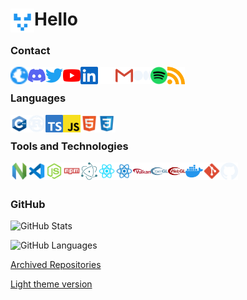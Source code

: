 
# Hello <img align="left" alt="Node.js" width="38px" src="./icons/pfp.png" />

### Contact

[<img align="left" alt="Website" width="28px" src="./icons/globe.svg" />](https://oliverkovacs.dev)
[<img align="left" alt="Discord" width="28px" src="./icons/discord.svg" />](https://oliverkovacs.dev/html/discord.html)
[<img align="left" alt="Twitter" width="28px" src="./icons/twitter.svg" />](https://twitter.com/oliverkovacsdev)
[<img align="left" alt="YouTube" width="28px" src="./icons/youtube.svg" />](https://www.youtube.com/channel/UCjSxk8Bg9vRKUXrSI3ZIvAg)
[<img align="left" alt="LinkedIn" height="28px" src="./icons/linkedin.svg">](https://www.linkedin.com/in/oliver-k-a57129201)
[<img align="left" alt="Matrix" width="28px" src="./icons/matrix-dark.svg" />](https://matrix.to/#/@dnydxn:matrix.org)
[<img align="left" alt="Email" width="28px" src="./icons/gmail.svg" />](mailto:oliver.kovacs.dev@gmail.com)
[<img align="left" alt="Medium" width="28px" src="./icons/medium-dark.svg" />](https://oliverkovacs.medium.com/)
[<img align="left" alt="Spotify" height="28px" src="./icons/spotify.svg">](https://open.spotify.com/user/oliverkovacs)
[<img align="left" alt="RSS" height="28px" src="./icons/rss.svg">](https://oliverkovacs.dev/feed.xml)


<br />

### Languages

[<img align="left" alt="C++" width="28px" src="./icons/cpp.svg" />](https://isocpp.org/)
[<img align="left" alt="Rust" width="28px" src="./icons/rust-dark.svg" />](https://www.rust-lang.org/)
[<img align="left" alt="TypeScript" width="28px" src="./icons/typescript.svg" />](https://www.typescriptlang.org/)
[<img align="left" alt="JavaScript" width="28px" src="./icons/js.svg" />](https://en.wikipedia.org/wiki/JavaScript)
[<img align="left" alt="HTML5" width="28px" src="./icons/html.svg" />](https://html.spec.whatwg.org/)
[<img align="left" alt="CSS3" width="28px" src="./icons/css.svg" />](https://www.w3.org/TR/CSS2/)

<br />

### Tools and Technologies

[<img align="left" alt="Neovim" width="28px" src="./icons/nvim.svg" />](https://neovim.io/)
[<img align="left" alt="Visual Studio Code" width="28px" src="./icons/vscode.svg" />](https://code.visualstudio.com/)
[<img align="left" alt="Node.js" width="28px" src="./icons/node.svg" />](https://nodejs.org/en/)
[<img align="left" alt="npm" width="28px" src="./icons/npm.svg" />](https://www.npmjs.com/)
[<img align="left" alt="Electron" width="28px" src="./icons/electron.svg" />](https://www.electronjs.org/)
[<img align="left" alt="React" width="28px" src="./icons/reactjs.svg" />](https://reactjs.org/)
[<img align="left" alt="React Native" width="28px" src="./icons/reactts.svg" />](https://reactnative.dev/)
[<img align="left" alt="Vulkan" width="28px" src="./icons/vulkan.svg" />](https://www.vulkan.org/)
[<img align="left" alt="OpenGL" width="28px" src="./icons/opengl.svg" />](https://www.khronos.org/opengl/)
[<img align="left" alt="WebGL" width="28px" src="./icons/webgl.svg" />](https://www.khronos.org/webgl/)
[<img align="left" alt="Docker" width="28px" src="./icons/docker.svg" />](https://www.docker.com/)
[<img align="left" alt="git" width="28px" src="./icons/git.svg" />](https://git-scm.com/)
[<img align="left" alt="GitHub" width="28px" src="./icons/github-dark.svg" />](https://github.com/)

<br />
<br />


### GitHub

<img alt="GitHub Stats" src="https://github-readme-stats-git-master.oliverkovacs.vercel.app/api?username=OliverKovacs&show_icons=true&theme=github_dark&hide_border=true?" />&nbsp;

<img alt="GitHub Languages" src="https://github-readme-stats-git-master.oliverkovacs.vercel.app/api/top-langs/?username=OliverKovacs&layout=compact&show_owner=true&theme=github_dark&hide_border=true&exclude_repo=dotfiles,OliverKovacs.github.io,website" />


[Archived Repositories](https://github.com/OliverKovacsArchived)

[Light theme version](https://github.com/OliverKovacs/OliverKovacs/blob/main/README-light.md)
